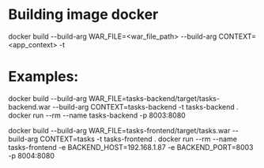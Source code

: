 # Building image docker
docker build --build-arg WAR_FILE=<war_file_path> --build-arg CONTEXT=<app_context>  -t <image-target>

# Examples:
docker build --build-arg WAR_FILE=tasks-backend/target/tasks-backend.war --build-arg CONTEXT=tasks-backend -t tasks-backend .
docker run --rm --name tasks-backend -p 8003:8080  

docker build --build-arg WAR_FILE=tasks-frontend/target/tasks.war --build-arg CONTEXT=tasks -t tasks-frontend .
docker run --rm --name tasks-frontend -e BACKEND_HOST=192.168.1.87 -e BACKEND_PORT=8003 -p 8004:8080
